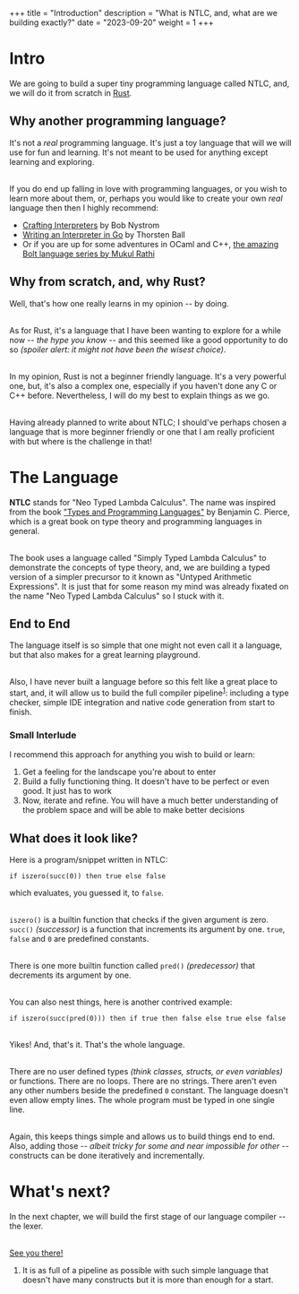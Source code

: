 +++
title = "Introduction"
description = "What is NTLC, and, what are we building exactly?"
date = "2023-09-20"
weight = 1
+++

# Intro

We are going to build a super tiny programming language called NTLC, and, we will do it from scratch in [Rust](https://www.rust-lang.org/).

## Why another programming language?

It's not a _real_ programming language. It's just a toy language that will we will use for fun and learning. It's not meant to be used for anything except learning and exploring.

\
If you do end up falling in love with programming languages, or you wish to learn more about them, or, perhaps you would like to create your own _real_ language then then I highly recommend:

- [Crafting Interpreters](https://craftinginterpreters.com/) by Bob Nystrom
- [Writing an Interpreter in Go](https://interpreterbook.com/) by Thorsten Ball
- Or if you are up for some adventures in OCaml and C++, [the amazing Bolt language series by Mukul Rathi](https://mukulrathi.com/create-your-own-programming-language/intro-to-compiler/)

## Why from scratch, and, why Rust?

Well, that's how one really learns in my opinion -- by doing.

\
As for Rust, it's a language that I have been wanting to explore for a while now -- _the hype you know_ -- and this seemed like a good opportunity to do so _(spoiler alert: it might not have been the wisest choice)_.

\
In my opinion, Rust is not a beginner friendly language. It's a very powerful one, but, it's also a complex one, especially if you haven't done any C or C++ before. Nevertheless, I will do my best to explain things as we go.

\
Having already planned to write about NTLC; I should've perhaps chosen a language that is more beginner friendly or one that I am really proficient with but where is the challenge in that!

# The Language

**NTLC** stands for "Neo Typed Lambda Calculus". The name was inspired from the book ["Types and Programming Languages"](https://www.cis.upenn.edu/~bcpierce/tapl/) by Benjamin C. Pierce, which is a great book on type theory and programming languages in general.

\
The book uses a language called "Simply Typed Lambda Calculus" to demonstrate the concepts of type theory, and, we are building a typed version of a simpler precursor to it known as "Untyped Arithmetic Expressions". It is just that for some reason my mind was already fixated on the name "Neo Typed Lambda Calculus" so I stuck with it.

## End to End

The language itself is so simple that one might not even call it a language, but that also makes for a great learning playground.

\
Also, I have never built a language before so this felt like a great place to start, and, it will allow us to build the full compiler pipeline<sup><a href="#full_compiler_pipeline">1</a></sup>: including a type checker, simple IDE integration and native code generation from start to finish.

### Small Interlude

I recommend this approach for anything you wish to build or learn:

1. Get a feeling for the landscape you're about to enter
2. Build a fully functioning thing. It doesn't have to be perfect or even good. It just has to work
3. Now, iterate and refine. You will have a much better understanding of the problem space and will be able to make better decisions

## What does it look like?

Here is a program/snippet written in NTLC:

```ntlc
if iszero(succ(0)) then true else false
```

which evaluates, you guessed it, to `false`.

\
`iszero()` is a builtin function that checks if the given argument is zero. `succ()` _(successor)_ is a function that increments its argument by one. `true`, `false` and `0` are predefined constants.

\
There is one more builtin function called `pred()` _(predecessor)_ that decrements its argument by one.

\
You can also nest things, here is another contrived example:

```ntlc
if iszero(succ(pred(0))) then if true then false else true else false
```

\
Yikes! And, that's it. That's the whole language.

\
There are no user defined types _(think classes, structs, or even variables)_ or functions. There are no loops. There are no strings. There aren't even any other numbers beside the predefined `0` constant. The language doesn't even allow empty lines. The whole program must be typed in one single line.

\
Again, this keeps things simple and allows us to build things end to end. Also, adding those -- _albeit tricky for some and near impossible for other_ -- constructs can be done iteratively and incrementally.

# What's next?

In the next chapter, we will build the first stage of our language compiler -- the lexer.

\
[See you there!](@/ntlc/lexer/index.md)

<ol id="footnotes"> 
 <li id="full_compiler_pipeline">It is as full of a pipeline as possible with such simple language that doesn't have many constructs but it is more than enough for a start.</li>
</ol>
